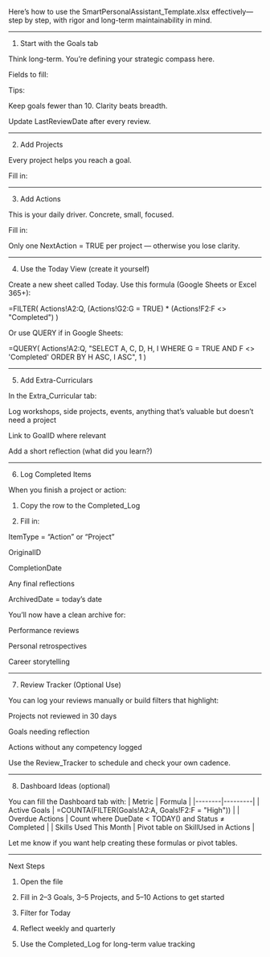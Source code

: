 Here’s how to use the SmartPersonalAssistant_Template.xlsx effectively—step by step, with rigor and long-term maintainability in mind.


---

1. Start with the Goals tab

Think long-term. You’re defining your strategic compass here.

Fields to fill:

Tips:

Keep goals fewer than 10. Clarity beats breadth.

Update LastReviewDate after every review.



---

2. Add Projects

Every project helps you reach a goal.

Fill in:


---

3. Add Actions

This is your daily driver. Concrete, small, focused.

Fill in:

Only one NextAction = TRUE per project — otherwise you lose clarity.


---

4. Use the Today View (create it yourself)

Create a new sheet called Today. Use this formula (Google Sheets or Excel 365+):

=FILTER(
  Actions!A2:Q,
  (Actions!G2:G = TRUE) *
  (Actions!F2:F <> "Completed")
)

Or use QUERY if in Google Sheets:

=QUERY(
  Actions!A2:Q,
  "SELECT A, C, D, H, I WHERE G = TRUE AND F <> 'Completed' ORDER BY H ASC, I ASC",
  1
)


---

5. Add Extra-Curriculars

In the Extra_Curricular tab:

Log workshops, side projects, events, anything that’s valuable but doesn’t need a project

Link to GoalID where relevant

Add a short reflection (what did you learn?)



---

6. Log Completed Items

When you finish a project or action:

1. Copy the row to the Completed_Log


2. Fill in:

ItemType = “Action” or “Project”

OriginalID

CompletionDate

Any final reflections

ArchivedDate = today’s date




You’ll now have a clean archive for:

Performance reviews

Personal retrospectives

Career storytelling



---

7. Review Tracker (Optional Use)

You can log your reviews manually or build filters that highlight:

Projects not reviewed in 30 days

Goals needing reflection

Actions without any competency logged


Use the Review_Tracker to schedule and check your own cadence.


---

8. Dashboard Ideas (optional)

You can fill the Dashboard tab with: | Metric | Formula | |--------|---------| | Active Goals | =COUNTA(FILTER(Goals!A2:A, Goals!F2:F = "High")) | | Overdue Actions | Count where DueDate < TODAY() and Status ≠ Completed | | Skills Used This Month | Pivot table on SkillUsed in Actions |

Let me know if you want help creating these formulas or pivot tables.


---

Next Steps

1. Open the file


2. Fill in 2–3 Goals, 3–5 Projects, and 5–10 Actions to get started


3. Filter for Today


4. Reflect weekly and quarterly


5. Use the Completed_Log for long-term value tracking



